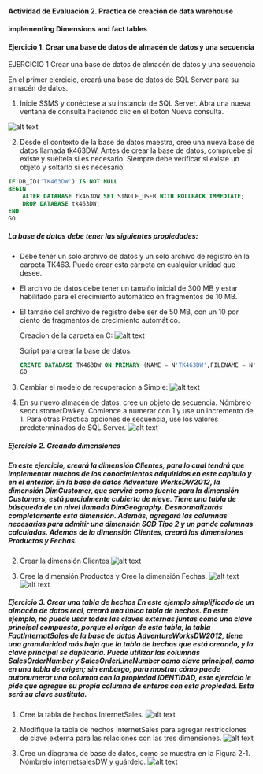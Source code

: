 #### Actividad de Evaluación 2. Practica de creación de data warehouse

#### implementing Dimensions and fact tables

#### Ejercicio 1. Crear una base de datos de almacén de datos y una secuencia


 EJERCICIO 1 Crear una base de datos de almacén de datos y una secuencia

En el primer ejercicio, creará una base de datos de SQL Server para su almacén de datos.

1. Inicie SSMS y conéctese a su instancia de SQL Server. Abra una nueva ventana de consulta
haciendo clic en el botón Nueva consulta.

![alt text](img1.png)

2. Desde el contexto de la base de datos maestra, cree una nueva base de datos llamada
tk463DW. Antes de crear la base de datos, compruebe si existe y suéltela si es necesario.
Siempre debe verificar si existe un objeto y soltarlo si es necesario.
```sql
IF DB_ID('TK463DW') IS NOT NULL
BEGIN
    ALTER DATABASE tk463DW SET SINGLE_USER WITH ROLLBACK IMMEDIATE;
    DROP DATABASE tk463DW;
END
GO

```


##### La base de datos debe tener las siguientes propiedades:

*  Debe tener un solo archivo de datos y un solo archivo de registro en la carpeta
TK463. Puede crear esta carpeta en cualquier unidad que desee.

* El archivo de datos debe tener un tamaño inicial de 300 MB y estar habilitado para el crecimiento automático en fragmentos de 10 MB.

* El tamaño del archivo de registro debe ser de 50 MB, con un 10 por ciento de fragmentos de crecimiento automático.

    Creacion de la carpeta en C:
    ![alt text](img3.png)


    Script para crear la base de datos:
    ```sql
    CREATE DATABASE TK463DW ON PRIMARY (NAME = N'TK463DW',FILENAME = N'C:\TK463\TK463DW.mdf', SIZE = 307200KB,FILEGROWTH = 10240KB) LOG ON (NAME = N'TK463DW_Log',FILENAME = N'C:\TK463\TK463DW_Log.ldf',  SIZE = 50200KB,FILEGROWTH = 10%); 
    GO
    ```
3. Cambiar el modelo de recuperacion a Simple:
![alt text](img2.png)

4. En su nuevo almacén de datos, cree un objeto de secuencia. Nómbrelo seqcustomerDwkey. Comience a numerar con 1 y use un incremento de 1. Para otras Practica opciones de secuencia, use los valores predeterminados de SQL Server. 
![alt text](img4.png)

##### Ejercicio 2. Creando dimensiones


##### En este ejercicio, creará la dimensión Clientes, para lo cual tendrá que implementar muchos de los conocimientos adquiridos en este capítulo y en el anterior. En la base de datos Adventure WorksDW2012, la dimensión DimCustomer, que servirá como fuente para la dimensión Customers, está parcialmente cubierta de nieve. Tiene una tabla de búsqueda de un nivel llamada DimGeography. Desnormalizarás completamente esta dimensión. Además, agregará las columnas necesarias para admitir una dimensión SCD Tipo 2 y un par de columnas calculadas. Además de la dimensión Clientes, creará las dimensiones Productos y Fechas.


2. Crear la dimensión Clientes
![alt text](img5.png)

3. Cree la dimensión Productos y Cree la dimensión Fechas.
![alt text](img6.png)
![alt text](img7.png)

##### Ejercicio 3. Crear una tabla de hechos En este ejemplo simplificado de un almacén de datos real, creará una única tabla de hechos. En este ejemplo, no puede usar todas las claves externas juntas como una clave principal compuesta, porque el origen de esta tabla, la tabla FactInternatSales de la base de datos AdventureWorksDW2012, tiene una granularidad más baja que la tabla de hechos que está creando, y la clave principal se duplicaría. Puede utilizar las columnas SalesOrderNumber y SalesOrderLineNumber como clave principal, como en una tabla de origen; sin embargo, para mostrar cómo puede autonumerar una columna con la propiedad IDENTIDAD, este ejercicio le pide que agregue su propia columna de enteros con esta propiedad. Esta será su clave sustituta.

1. Cree la tabla de hechos InternetSales.
![alt text](img8.png)

2. Modifique la tabla de hechos InternetSales para agregar restricciones de clave externa para
las relaciones con las tres dimensiones. 
![alt text](img9.png)

3. Cree un diagrama de base de datos, como se muestra en la Figura 2-1. Nómbrelo internetsalesDW y guárdelo.
![alt text](img10.png)